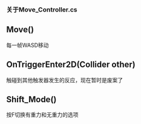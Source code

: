 ### 关于Move_Controller.cs



## Move()

每一帧WASD移动


## OnTriggerEnter2D(Collider other)

触碰到其他触发器发生的反应，现在暂时是废案了



## Shift_Mode()

按F切换有重力和无重力的选项 

